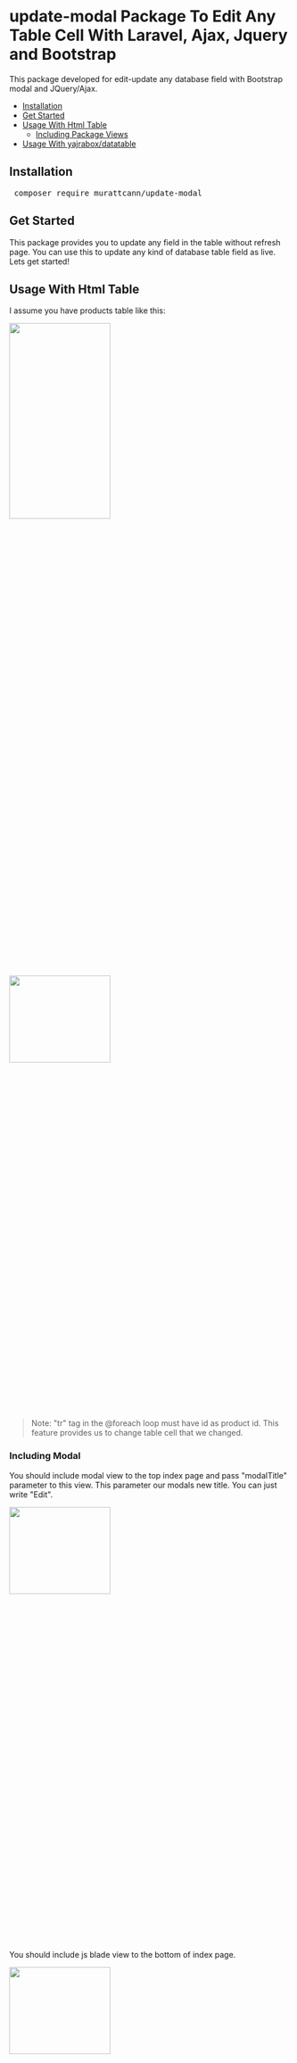 # update-modal Package To Edit Any Table Cell With Laravel, Ajax, Jquery and Bootstrap
This package developed for edit-update any database field with Bootstrap modal and JQuery/Ajax.

<ul> 
  <li><a href="#installation">Installation</a></li>
  <li><a href="#get-started">Get Started </a></li>
  <li>
    <a href="#usage-with-html-table">Usage With Html Table</a>
    <ul>
        <li><a href="#including-modal">Including Package Views</a></li>
    </ul>
  </li>
   
  <li><a href="#usage-with-yajrabox">Usage With yajrabox/datatable</a></li>
 
</ul>


## <span id="installation"> Installation </span>

<pre> composer require murattcann/update-modal </pre>

## <span> Get Started</span>
<p> This package provides you to update any field in the table without refresh page. 
You can use this to update any kind of database table field as live. Lets get started!
</p>

## <span id="usage-with-html-table"> Usage With Html Table </span>
<p>I assume you have products table like this:</p>
<img src="https://github.com/murattcann/update-package-readme-images/blob/master/productsIndexWithoutPackage.png" width="60%" height="30%"> 

<img src="https://github.com/murattcann/update-package-readme-images/blob/master/htmlTableWithoutPacage.png" width="60%" height="20%"> 

> Note: "tr" tag in the @foreach loop must have id as product id. 
This feature provides us to change table cell that we changed.

### <span id="including-modal"> Including Modal </span>

<p>You should include modal view to the top index page and pass "modalTitle" parameter to this view. 
This parameter our modals new title. You can just write "Edit". </p>

<img src="https://github.com/murattcann/update-package-readme-images/blob/master/includeModal.png" width="60%" height="20%"> 

<p>You should include js blade view to the bottom of index page. </p>

<img src="https://github.com/murattcann/update-package-readme-images/blob/master/includeJS.png" width="60%" height="20%"> 

<p>Now you should include button blade view to the corresponding table <code> td </code> tag with with specified parameters like this: </p>

<img src="https://github.com/murattcann/update-package-readme-images/blob/master/htmlTableWithPackage.png" width="60%" height="20%"> 

<p>The process we just did should give us this result on the index page:</p>

<img src="https://github.com/murattcann/update-package-readme-images/blob/master/productsIndex.png" width="60%" height="20%"> 

<p> As you can see, we can edit-update title and price title. </p>
<p> If you click price to edit you would see the modals input type is number. 
It is because of "inputType" parameter which we passed to included view.</p>
<p> If you click title to edit you would see the modals input type is textarea. This is because of same reason. We did it.</p>

<img src="https://github.com/murattcann/update-package-readme-images/blob/master/priceClicked.png" width="50%" height="20%"> 
<img src="https://github.com/murattcann/update-package-readme-images/blob/master/titleClicked.png" width="50%" height="20%"> 

## <span id="usage-with-yajrabox"> Usage With yajrabox/datatables </span>

<p> 
    If you use yajrabox datatables package you can also integrate for this. But there is a little bit difference between traditional html tables and yajrabox datatable.
    You know, yajrabox package is rendering table view on server side. So, you haven't got a table which you can edit on the view files.
</p>

<p>
    Yajrabox package generates table from server side and you should only write <code>{!! $dataTable->table() !!}</code> 
    on view page that you would like to use. As you can see, there is no html table to edit cells. So, how can we do this editing things in this case? Lets get started.
</p>

<p> I assueme you have services table like this:</p>
<img src="https://github.com/murattcann/update-package-readme-images/blob/master/yajra/index.png" width="50%" height="20%"> 

<p> Now, we should have a helper to generate button as we want.</p>
<p> Let's say, I want to edit priority field with this package.</p>
<p>We must have some functions to do so. </p>
<img src="https://github.com/murattcann/update-package-readme-images/blob/master/yajra/actionButtonClass.png" width="50%" height="20%"> 
<img src="https://github.com/murattcann/update-package-readme-images/blob/master/yajra/actionButtonClass2.png" width="50%" height="20%"> 

<p>After this step, you should edit <code>ServiceDataTable.php</code> file according to your wish.
As I said before, I want to edit priority field. So, I should make such a change:
</p>
<img src="https://github.com/murattcann/update-package-readme-images/blob/master/yajra/serviceDataTable.png" width="50%" height="20%"> 

<p>This is the different side of yajrabox. Other steps are same with html table.</p>
<p>Now, you should include modal view and update blade file as we did before.</p>

>If you encounter any errors or problems, contact with me.


